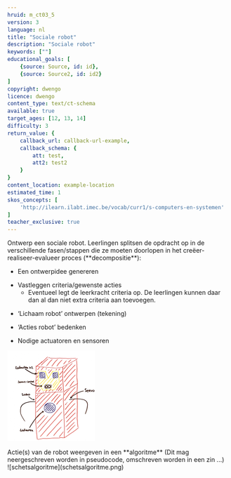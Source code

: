 ```yaml
---
hruid: m_ct03_5
version: 3
language: nl
title: "Sociale robot"
description: "Sociale robot"
keywords: [""]
educational_goals: [
    {source: Source, id: id}, 
    {source: Source2, id: id2}
]
copyright: dwengo
licence: dwengo
content_type: text/ct-schema
available: true
target_ages: [12, 13, 14]
difficulty: 3
return_value: {
    callback_url: callback-url-example,
    callback_schema: {
        att: test,
        att2: test2
    }
}
content_location: example-location
estimated_time: 1
skos_concepts: [
    'http://ilearn.ilabt.imec.be/vocab/curr1/s-computers-en-systemen'
]
teacher_exclusive: true
---
```


<context>
Ontwerp een sociale robot.
</context>
<decomposition>
Leerlingen splitsen de opdracht op in de verschillende fasen/stappen die ze moeten doorlopen in het creëer-realiseer-evalueer proces (**decompositie**):
<ul><li>Een ontwerpidee genereren</li></ul>
<ul><li>Vastleggen criteria/gewenste acties
<ul><li> Eventueel legt de leerkracht criteria op. De leerlingen kunnen daar dan al dan niet extra criteria aan toevoegen.</li></ul>
</li></ul>
<ul><li>‘Lichaam robot’ ontwerpen (tekening)</li></ul>
<ul><li>‘Acties robot’ bedenken</li></ul>
<ul><li>Nodige actuatoren en sensoren</li></ul>
    
![schetsontwerp](schetsontwerp.png)
</decomposition>
<patternRecognition>

</patternRecognition>
<abstraction>

</abstraction>
<algorithms>
Actie(s) van de robot weergeven in een **algoritme** (Dit mag neergeschreven worden in pseudocode, omschreven worden in een zin ...)<br>
![schetsalgoritme](schetsalgoritme.png)
</algorithms>
<implementation>
    
</implementation>

